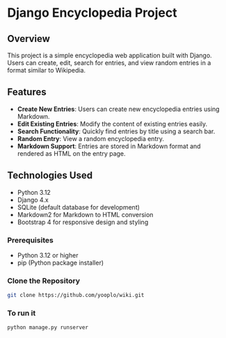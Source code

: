 # Django Encyclopedia Project

## Overview
This project is a simple encyclopedia web application built with Django. Users can create, edit, search for entries, and view random entries in a format similar to Wikipedia. 

## Features
- **Create New Entries**: Users can create new encyclopedia entries using Markdown.
- **Edit Existing Entries**: Modify the content of existing entries easily.
- **Search Functionality**: Quickly find entries by title using a search bar.
- **Random Entry**: View a random encyclopedia entry.
- **Markdown Support**: Entries are stored in Markdown format and rendered as HTML on the entry page.

## Technologies Used
- Python 3.12
- Django 4.x
- SQLite (default database for development)
- Markdown2 for Markdown to HTML conversion
- Bootstrap 4 for responsive design and styling

### Prerequisites
- Python 3.12 or higher
- pip (Python package installer)

### Clone the Repository
```bash
git clone https://github.com/yooplo/wiki.git
```

### To run it
```bash
python manage.py runserver
```
